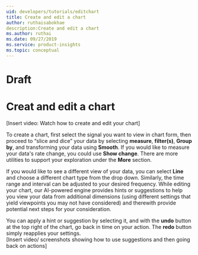 ```yaml
---
uid: developers/tutorials/editchart
title: Create and edit a chart
author: ruthaisabokhae
description:Create and edit a chart
ms.author: ruthai
ms.date: 09/27/2019
ms.service: product-insights
ms.topic: conceptual
---
```


# Draft<br>
# Creat and edit a chart<br>

[Insert video: Watch how to create and edit your chart]<br>

To create a chart, first select the signal you want to view in chart form, then proceed to “slice and dice” your data by selecting **measure**, **filter(s)**, **Group by**, and transforming your data using **Smooth**. If you would like to measure your data's rate change, you could use **Show change**. There are more utilities to support your exploration under the **More** section.<br> 

If you would like to see a different view of your data, you can select **Line** and choose a different chart type from the drop down. Similarly, the time range and interval can be adjusted to your desired frequency.
While editing your chart, our AI-powered engine provides hints or suggestions to help you view your data from additional dimensions (using different settings that yield viewpoints you may not have considered) and therewith provide potential next steps for your consideration. 

You can apply a hint or suggestion by selecting it, and with the **undo** button at the top right of the chart, go back in time on your action. The **redo** button simply reapplies your settings.<br> 
[Insert video/ screenshots showing how to use suggestions and then going back on actions]

